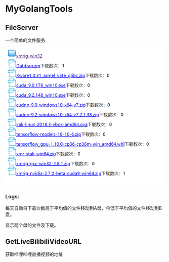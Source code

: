 # MyGolangTools

## FileServer

一个简单的文件服务

<img src="https://github.com/Rehtt/MyGolangTools/blob/master/img/fileServer.png?raw=true">

### Logs:

每天自动将下载次数高于平均值的文件移动到A盘，将低于平均值的文件移动到B盘。
  
显示两个盘的文件及下载。


## GetLiveBilibiliVideoURL

获取哔哩哔哩直播视频的地址
